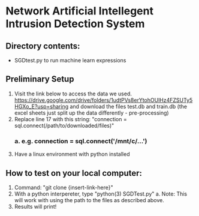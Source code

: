 # Network Artificial Intellegent Intrusion Detection System
## Directory contents:
* SGDtest.py to run machine learn expressions
## Preliminary Setup
1. Visit the link below to access the data we used.
https://drive.google.com/drive/folders/1udtPVs8erYtohOUlHz4FZSUTy5HGXo_E?usp=sharing and download the files test.db and train.db (the excel sheets just split up the data differently - pre-processing)
2. Replace line 17 with this string: "connection = sql.connect(/path/to/downloaded/files)"
   ### a. e.g. connection = sql.connect('/mnt/c/...')
4. Have a linux environment with python installed

## How to test on your local computer:

1. Command: "git clone {insert-link-here}"
2. With a python interpereter, type "python(3) SGDTest.py" 
    a. Note: This will work with using the path to the files as described above.
3. Results will print!



